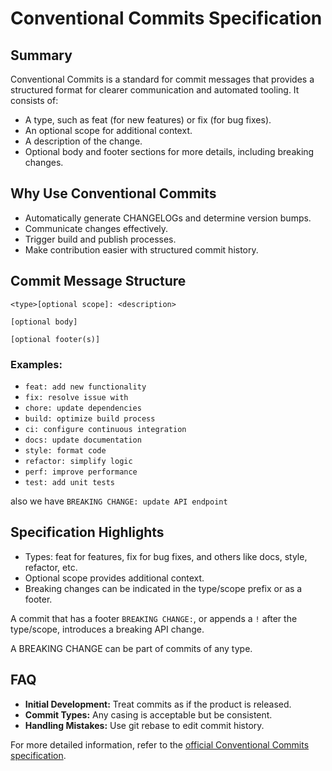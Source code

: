 # Conventional Commits Specification

## Summary

Conventional Commits is a standard for commit messages that provides a structured format for clearer communication and automated tooling. It consists of:
- A type, such as feat (for new features) or fix (for bug fixes).
- An optional scope for additional context.
- A description of the change.
- Optional body and footer sections for more details, including breaking changes.

## Why Use Conventional Commits

- Automatically generate CHANGELOGs and determine version bumps.
- Communicate changes effectively.
- Trigger build and publish processes.
- Make contribution easier with structured commit history.

## Commit Message Structure

```
<type>[optional scope]: <description>

[optional body]

[optional footer(s)]
```


### Examples:

- `feat: add new functionality`
- `fix: resolve issue with`
- `chore: update dependencies`
- `build: optimize build process`
- `ci: configure continuous integration`
- `docs: update documentation`
- `style: format code`
- `refactor: simplify logic`
- `perf: improve performance`
- `test: add unit tests`

also we have `BREAKING CHANGE: update API endpoint`

## Specification Highlights

- Types: feat for features, fix for bug fixes, and others like docs, style, refactor, etc.
- Optional scope provides additional context.
- Breaking changes can be indicated in the type/scope prefix or as a footer.

A commit that has a footer `BREAKING CHANGE:`, or appends a `!` after the type/scope, introduces a breaking API change.

A BREAKING CHANGE can be part of commits of any type.

## FAQ

- **Initial Development:** Treat commits as if the product is released.
- **Commit Types:** Any casing is acceptable but be consistent.
- **Handling Mistakes:** Use git rebase to edit commit history.

For more detailed information, refer to the [official Conventional Commits specification](https://www.conventionalcommits.org/en/v1.0.0/).

